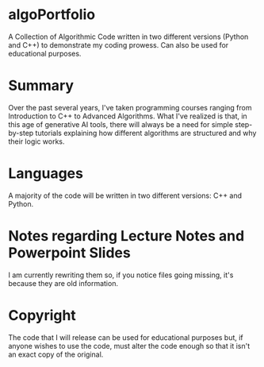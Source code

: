 # algoPortfolio
A Collection of Algorithmic Code written in two different versions (Python and C++) to demonstrate my coding prowess. Can also be used for educational purposes.

# Summary
Over the past several years, I've taken programming courses ranging from Introduction to C++ to Advanced Algorithms. What I've realized is that, in this age of generative AI tools, there will always be a need for simple step-by-step tutorials explaining how different algorithms are structured and why their logic works. 

# Languages
A majority of the code will be written in two different versions: C++ and Python. 

# Notes regarding Lecture Notes and Powerpoint Slides
I am currently rewriting them so, if you notice files going missing, it's because they are old information.

# Copyright
The code that I will release can be used for educational purposes but, if anyone wishes to use the code, must alter the code enough so that it isn't an exact copy of the original. 
